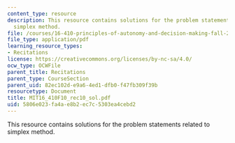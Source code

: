 ```yaml
---
content_type: resource
description: This resource contains solutions for the problem statements related to
  simplex method.
file: /courses/16-410-principles-of-autonomy-and-decision-making-fall-2010/5806e023fa4ae8b2ec7c5303ea4cebd2_MIT16_410F10_rec10_sol.pdf
file_type: application/pdf
learning_resource_types:
- Recitations
license: https://creativecommons.org/licenses/by-nc-sa/4.0/
ocw_type: OCWFile
parent_title: Recitations
parent_type: CourseSection
parent_uid: 82ec102d-e9a6-4ed1-dfb0-f47fb309f39b
resourcetype: Document
title: MIT16_410F10_rec10_sol.pdf
uid: 5806e023-fa4a-e8b2-ec7c-5303ea4cebd2
---
```

This resource contains solutions for the problem statements related to simplex method.